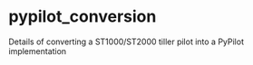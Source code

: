 # pypilot_conversion
Details of converting a ST1000/ST2000 tiller pilot into a PyPilot implementation

